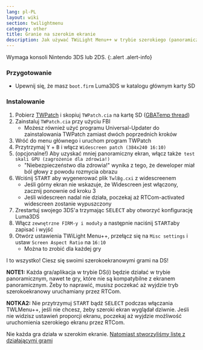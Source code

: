 ```yaml
---
lang: pl-PL
layout: wiki
section: twilightmenu
category: other
title: Granie na szerokim ekranie
description: Jak używać TWiLight Menu++ w trybie szerokiego (panoramicznego) ekranu na Nintendo 3DS
---
```


Wymaga konsoli Nintendo 3DS lub 2DS.
{:.alert .alert-info}

### Przygotowanie
- Upewnij się, że masz `boot.firm` Luma3DS w katalogu głównym karty SD

### Instalowanie
1. Pobierz [TWPatch](https://db.universal-team.net/assets/files/TWPatch.cia) i skopiuj `TWPatch.cia` na kartę SD ([GBATemp thread](https://gbatemp.net/threads/twpatcher-ds-i-mode-screen-filters-and-patches.542694/))
1. Zainstaluj `TWPatch.cia` przy użyciu FBI
   - Możesz również użyć programu Universal-Updater do zainstalowania TWPatch zamiast dwóch poprzednich kroków
1. Wróć do menu głównego i uruchom program TWPatch
1. Przytrzymaj <kbd class="face">Y</kbd> + <kbd class="face">B</kbd> i włącz `Widescreen patch (384x240 16:10)`
1. (opcjonalne!) Aby uzyskać mniej panoramiczny ekran, włącz także` test skali GPU (zagrożenie dla zdrowia!)`
   - "Niebezpieczeństwo dla zdrowia!" wynika z tego, że deweloper miał ból głowy z powodu rozmycia obrazu
1. Wciśnij <kbd>START</kbd> aby wygenerować plik `TwlBg.cxi` z widescreenem
   - Jeśli górny ekran nie wskazuje, że Widescreen jest włączony, zacznij ponownie od kroku 3
   - Jeśli widescreen nadal nie działa, poczekaj aż RTCom-activated widescreen zostanie wypuszczony
1. Zrestartuj swojego 3DS'a trzymając <kbd>SELECT</kbd> aby otworzyć konfigurację Luma3DS
1. Włącz `zewnętrzne FIRM-y i moduły` a następnie naciśnij <kbd>START</kbd>aby zapisać i wyjść
1. Otwórz ustawienia TWiLight Menu++, przełącz się na `Misc settings` i ustaw `Screen Aspect Ratio` na `16:10`
   - Można to zrobić dla każdej gry

I to wszystko! Ciesz się swoimi szerokoekranowymi grami na DS!

**NOTE1:** Każda gra/aplikacja w trybie DS(i) będzie działać w trybie panoramicznym, nawet te gry, które nie są kompatybilne z ekranem panoramicznym. Żeby to naprawić, musisz poczekać aż wyjdzie tryb szerokoekranowy uruchamiany przez RTCom.

**NOTKA2:** Nie przytrzymuj <kbd>START</kbd> bądź <kbd>SELECT</kbd> podczas włączania TWLMenu++, jeśli nie chcesz, żeby szeroki ekran wyglądał dziwnie. Jeśli nie widzisz ustawień proporcji ekranu, poczekaj aż wyjdzie możliwość uruchomienia szerokiego ekranu przez RTCom.

Nie każda gra działa w szerokim ekranie. [Natomiast stworzyliśmy listę z działającymi grami](https://github.com/DS-Homebrew/TWiLightMenu/blob/master/7zfile/3DS%20-%20CFW%20users/Games%20supported%20with%20widescreen.txt)
